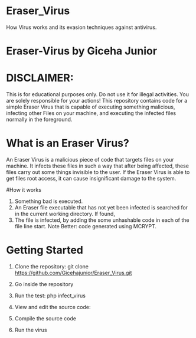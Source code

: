 # Eraser_Virus
How Virus works and its evasion techniques against antivirus.
# Eraser-Virus by Giceha Junior
# DISCLAIMER:
This is for educational purposes only. Do not use it for illegal activities. You are solely responsible for your actions! This repository contains code for a simple Eraser Virus that is capable of executing something malicious, infecting other Files on your machine, and executing the infected files normally in the foreground.

# What is an Eraser Virus?
An Eraser Virus is a malicious piece of code that targets files on your machine. It infects these files in such a way that after being affected, these files carry out some things invisible to the user. If the Eraser Virus is able to get files root access, it can cause insignificant damage to the system.

#How it works

1. Something bad is executed.
2. An Eraser file executable that has not yet been infected is searched for in the current working directory. If found,
3. The file is infected, by adding the some unhashable code in each of the file line start. Note Better: code generated using MCRYPT.
# Getting Started
1. Clone the repository: git clone https://github.com/Gicehajunior/Eraser_Virus.git

2. Go inside the repository

3. Run the test: php infect_virus

4. View and edit the source code:

5. Compile the source code

6. Run the virus
